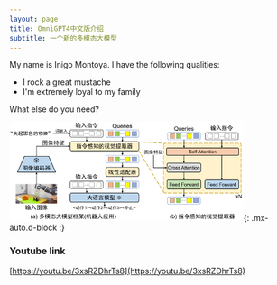 ```yaml
---
layout: page
title: OmniGPT4中文版介绍
subtitle: 一个新的多模态大模型
---
```


My name is Inigo Montoya. I have the following qualities:

- I rock a great mustache
- I'm extremely loyal to my family

What else do you need?

![pipeline](/assets/img/pipeline.jpg){: .mx-auto.d-block :}

### Youtube link

[https://youtu.be/3xsRZDhrTs8](https://youtu.be/3xsRZDhrTs8)
